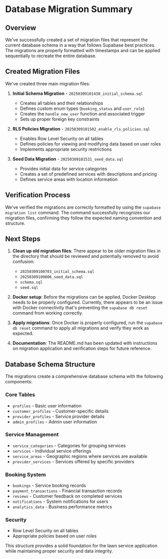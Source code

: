 # Database Migration Summary

## Overview

We've successfully created a set of migration files that represent the current database schema in a way that follows Supabase best practices. The migrations are properly formatted with timestamps and can be applied sequentially to recreate the entire database.

## Created Migration Files

We've created three main migration files:

1. **Initial Schema Migration** - `20250309101430_initial_schema.sql`

   - Creates all tables and their relationships
   - Defines custom enum types (`booking_status` and `user_role`)
   - Creates the `handle_new_user` function and associated trigger
   - Sets up proper foreign key constraints

2. **RLS Policies Migration** - `20250309101502_enable_rls_policies.sql`

   - Enables Row Level Security on all tables
   - Defines policies for viewing and modifying data based on user roles
   - Implements appropriate security restrictions

3. **Seed Data Migration** - `20250309101531_seed_data.sql`
   - Provides initial data for service categories
   - Creates a set of predefined services with descriptions and pricing
   - Defines service areas with location information

## Verification Process

We've verified the migrations are correctly formatted by using the `supabase migration list` command. The command successfully recognizes our migration files, confirming they follow the expected naming convention and structure.

## Next Steps

1. **Clean up old migration files**: There appear to be older migration files in the directory that should be reviewed and potentially removed to avoid confusion:

   - `20250309100703_initial_schema.sql`
   - `20250309100806_seed_data.sql`
   - `schema.sql`
   - `seed.sql`

2. **Docker setup**: Before the migrations can be applied, Docker Desktop needs to be properly configured. Currently, there appears to be an issue with Docker connectivity that's preventing the `supabase db reset` command from working correctly.

3. **Apply migrations**: Once Docker is properly configured, run the `supabase db reset` command to apply all migrations and verify they work as expected.

4. **Documentation**: The README.md has been updated with instructions on migration application and verification steps for future reference.

## Database Schema Structure

The migrations create a comprehensive database schema with the following components:

### Core Tables

- `profiles` - Basic user information
- `customer_profiles` - Customer-specific details
- `provider_profiles` - Service provider details
- `admin_profiles` - Admin user information

### Service Management

- `service_categories` - Categories for grouping services
- `services` - Individual service offerings
- `service_areas` - Geographic regions where services are available
- `provider_services` - Services offered by specific providers

### Booking System

- `bookings` - Service booking records
- `payment_transactions` - Financial transaction records
- `reviews` - Customer feedback on completed services
- `notifications` - System notifications for users
- `analytics_data` - Business performance metrics

### Security

- Row Level Security on all tables
- Appropriate policies based on user roles

This structure provides a solid foundation for the lawn service application while maintaining proper security and data integrity.
